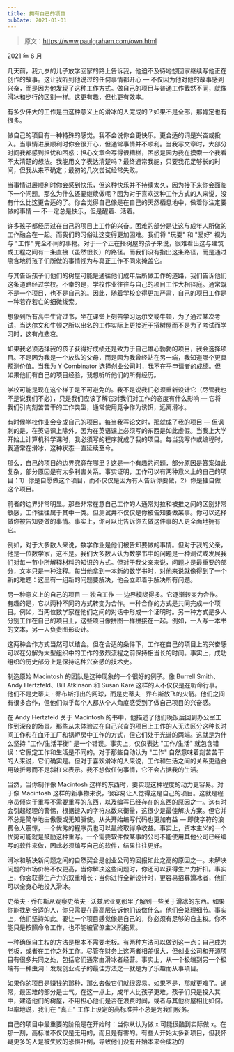 ```yaml
---
title: 拥有自己的项目
pubDate: 2021-01-01
---
```


> 原文：https://www.paulgraham.com/own.html 

            
2021 年 6 月

几天前，我九岁的儿子放学回家的路上告诉我，他迫不及待地想回家继续写他正在创作的故事。这让我听到他说过的任何事情都开心 — 不仅因为他对他的故事感到兴奋，而是因为他发现了这种工作方式。做自己的项目与普通工作截然不同，就像滑冰和步行的区别一样。这更有趣，但也更有效率。

有多少伟大的工作是由这种意义上的滑冰的人完成的？如果不是全部，那肯定也有很多。

做自己的项目有一种特殊的感觉。我不会说你会更快乐。更合适的词是兴奋或投入。当事情进展顺利时你会很开心，但通常事情并不顺利。当我写文章时，大部分时间我都感到担忧和困惑：担心文章会写得很糟糕，困惑是因为我在摸索一个我看不太清楚的想法。我能用文字表达清楚吗？最终通常我能，只要我花足够长的时间，但我从来不确定；最初的几次尝试经常失败。

当事情进展顺利时你会感到快乐，但这种快乐并不持续太久，因为接下来你会面临下一个问题。那么为什么还要继续做呢？因为对于喜欢这种工作方式的人来说，没有什么比这更合适的了。你会觉得自己像是在自己的天然栖息地中，做着你注定要做的事情 — 不一定总是快乐，但是醒着、活着。

许多孩子都经历过在自己的项目上工作的兴奋。困难的部分是让这与成年人所做的工作融合在一起。而我们的习俗让这变得更加困难。我们将 "玩耍" 和 "爱好" 视为与 "工作" 完全不同的事物。对于一个正在搭树屋的孩子来说，很难看出这与建筑或工程之间有一条直接（虽然很长）的路径。而我们没有指出这条路径，而是通过隐含地将孩子们所做的事情视为与真正工作不同来掩盖它。

与其告诉孩子们他们的树屋可能是通往他们成年后所做工作的道路，我们告诉他们这条道路经过学校。不幸的是，学校作业往往与自己的项目工作大相径庭。通常既不是一个项目，也不是自己的。因此，随着学校变得更加严肃，自己的项目工作是一种若存若亡的细微线索。

想象到所有高中生背过书，坐在课堂上刻苦学习达尔文或牛顿，为了通过某次考试，当达尔文和牛顿之所以出名的工作实际上更接近于搭树屋而不是为了考试而学习时，这有点悲哀。

如果我必须选择我的孩子获得好成绩还是致力于自己雄心勃勃的项目，我会选择项目。不是因为我是一个放纵的父母，而是因为我曾经站在另一端，我知道哪个更具预测价值。当我为 Y Combinator 选择创业公司时，我不在乎申请者的成绩。但如果他们有自己的项目经验，我想听听他们的所有经历。

学校可能是现在这个样子是不可避免的。我不是说我们必须重新设计它（尽管我也不是说我们不必），只是我们应该了解它对我们对工作的态度有什么影响 — 它将我们引向刻苦苦干的工作类型，通常使用竞争作为诱饵，远离滑冰。

有时候学校作业会变成自己的项目。每当我写论文时，那就成了我的项目 — 但讽刺的是，在英语课上除外，因为在英语课上必须写的东西是如此虚假。当我上大学开始上计算机科学课时，我必须写的程序就成了我的项目。每当我写作或编程时，我通常在滑冰，这种状态一直延续至今。

那么，自己的项目的边界究竟在哪里？这是一个有趣的问题，部分原因是答案如此复杂，部分原因是有太多利害关系。事实证明，工作可以有两种意义上的自己的项目：1）你是自愿做这个项目，而不仅仅是因为有人告诉你要做，2）你是独自做这个项目。

前者的边界非常明显。那些非常在意自己工作的人通常对拉和被推之间的区别非常敏感，工作往往属于其中一类。但测试并不仅仅是你被告知要做某事。你可以选择做你被告知要做的事情。事实上，你可以比告诉你去做这件事的人更全面地拥有它。

例如，对于大多数人来说，数学作业是他们被告知要做的事情。但对于我的父亲，他是一位数学家，这不是。我们大多数人认为数学书中的问题是一种测试或发展我们对每一节中所解释材料的知识的方式。但对于我父亲来说，问题才是最重要的部分，文本只是一种注释。每当他拿到一本新的数学书时，对他来说就像得到了一个新的难题：这里有一组新的问题要解决，他会立即着手解决所有问题。

另一种意义上的自己的项目 — 独自工作 — 边界模糊得多。它逐渐转变为合作。有趣的是，它以两种不同的方式转变为合作。一种合作的方式是共同完成一个项目。例如，当两位数学家在他们之间的对话中形成一个证明时。另一种方式是多人分别工作在自己的项目上，这些项目像拼图一样拼接在一起。例如，一人写一本书的文本，另一人负责图形设计。

这两种合作方式当然可以结合。但在合适的条件下，工作在自己的项目上的兴奋感可以在分解为大型组织中的工作的激烈流程之前保持相当长的时间。事实上，成功组织的历史部分上是保持这种兴奋感的技术史。

制造原始 Macintosh 的团队是这种现象的一个很好的例子。像 Burrell Smith、Andy Hertzfeld、Bill Atkinson 和 Susan Kare 这样的人不仅仅是在听命行事。他们不是史蒂夫 · 乔布斯打出的网球，而是史蒂夫 · 乔布斯放飞的火箭。他们之间有很多合作，但他们似乎每个人都从个人角度感受到了做自己项目的兴奋感。

在 Andy Hertzfeld 关于 Macintosh 的书中，他描述了他们晚饭后回到办公室工作到深夜的场景。那些从未体验过在自己兴奋的项目上工作的人无法区分这种长时间工作和在血汗工厂和锅炉房中工作的方式，但它们处于光谱的两端。这就是为什么坚持 "工作/生活平衡" 是一个错误。事实上，仅仅表达 "工作/生活" 就包含错误：它假定工作和生活是不同的。对于那些自动认为 "工作" 自然意味着刻苦苦干的人来说，它们确实是。但对于喜欢滑冰的人来说，工作和生活之间的关系更适合用破折号而不是斜杠来表示。我不想做任何事情，它不会占据我的生活。

当然，当你制作像 Macintosh 这样的东西时，要实现这种程度的动力更容易。对于像 Macintosh 这样的新事物来说，很容易让人觉得这是自己的项目。这就是程序员倾向于重写不需要重写的东西，以及编写已经存在的东西的原因之一。这有时会引起经理的警惕，根据键入的字符总数来衡量，这很少是最佳解决方案。但它并不总是简单地由傲慢或无知驱使。从头开始编写代码也更加有益 — 即使字符的浪费令人震惊，一个优秀的程序员也可以最终取得净收益。事实上，资本主义的一个优势可能就是鼓励这种重写。一个需要软件做某事的公司不能使用其他公司已经编写的软件来做，因此必须编写自己的软件，结果往往更好。

滑冰和解决新问题之间的自然契合是创业公司的回报如此之高的原因之一。未解决问题的市场价格不仅更高，当你解决这些问题时，你还可以获得生产力折扣。事实上，你会获得生产力的双重增长：当你进行全新设计时，更容易招募滑冰者，他们可以全身心地投入滑冰。

史蒂夫 · 乔布斯从观察史蒂夫 · 沃兹尼亚克那里了解到一些关于滑冰的东西。如果你能找到合适的人，你只需要在最高层告诉他们该做什么。他们会处理细节。事实上，他们坚持如此。要让一个项目感觉像是自己的，你必须有足够的自主权。你不能只是按照命令工作，也不能被官僚主义所拖累。

一种确保自主权的方法是根本不需要老板。有两种方法可以做到这一点：自己成为老板，或者在工作之外工作。尽管在财务上这两者相差很大，但创业公司和开源项目有很多共同之处，包括它们通常由滑冰者经营。事实上，从一个极端到另一个极端有一种虫洞：发现创业点子的最佳方法之一就是为了乐趣而从事项目。

如果你的项目是赚钱的那种，那么去做它们就很容易。如果不是，那就更难了。通常，最困难的部分是士气。在这一点上，成年人比孩子更难。孩子们只是投入其中，建造他们的树屋，不用担心他们是否在浪费时间，或者与其他树屋相比如何。坦率地说，我们在 "真正" 工作上设定的高标准并不总是为我们服务。

自己的项目中最重要的阶段是在开始时：当你从认为做 x 可能很酷到实际做 x。在那一刻，高标准不仅仅是无用的，而且是有害的。有些人开始太多新项目，但我怀疑更多的人是被失败的恐惧吓倒，导致他们没有开始本来会成功的